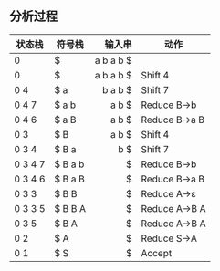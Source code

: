 ## 分析过程
| 状态栈 | 符号栈 | 输入串 | 动作 |
| --- | --- | ---: | --- |
| 0 | $ | a b a b $ |  |
| 0 | $ | a b a b $ | Shift 4|
| 0 4 | $ a | b a b $ | Shift 7|
| 0 4 7 | $ a b | a b $ | Reduce B->b |
| 0 4 6 | $ a B | a b $ | Reduce B->a B |
| 0 3 | $ B | a b $ | Shift 4|
| 0 3 4 | $ B a | b $ | Shift 7|
| 0 3 4 7 | $ B a b | $ | Reduce B->b |
| 0 3 4 6 | $ B a B | $ | Reduce B->a B |
| 0 3 3 | $ B B | $ | Reduce A->ε |
| 0 3 3 5 | $ B B A | $ | Reduce A->B A |
| 0 3 5 | $ B A | $ | Reduce A->B A |
| 0 2 | $ A | $ | Reduce S->A |
| 0 1 | $ S | $ | Accept|
